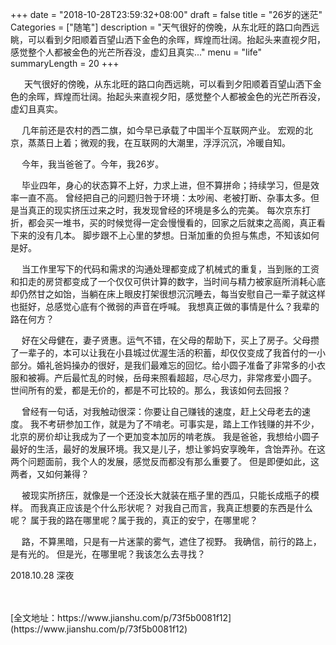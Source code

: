 +++
date = "2018-10-28T23:59:32+08:00"
draft = false
title = "26岁的迷茫"
Categories = ["随笔"]
description = "天气很好的傍晚，从东北旺的路口向西远眺，可以看到夕阳顺着百望山洒下金色的余晖，辉煌而壮阔。抬起头来直视夕阳，感觉整个人都被金色的光芒所吞没，虚幻且真实..."
menu = "life"
summaryLength = 20
+++

&ensp; &ensp;
天气很好的傍晚，从东北旺的路口向西远眺，可以看到夕阳顺着百望山洒下金色的余晖，辉煌而壮阔。抬起头来直视夕阳，感觉整个人都被金色的光芒所吞没，虚幻且真实。

&ensp;&ensp;
几年前还是农村的西二旗，如今早已承载了中国半个互联网产业。
宏观的北京，蒸蒸日上着；微观的我，在互联网的大潮里，浮浮沉沉，冷暖自知。

&ensp;&ensp;
今年，我当爸爸了。今年，我26岁。

&ensp;&ensp;
毕业四年，身心的状态算不上好，力求上进，但不算拼命；持续学习，但是效率一直不高。
曾经把自己的问题归咎于环境：太吵闹、老被打断、杂事太多。但是当真正的现实挤压过来之时，我发现曾经的环境是多么的完美。
每次京东打折，都会买一堆书，买的时候觉得一定会慢慢看的，回家之后就束之高阁，真正看下来的没有几本。
脚步跟不上心里的梦想。日渐加重的负担与焦虑，不知该如何是好。

&ensp;&ensp;
当工作里写下的代码和需求的沟通处理都变成了机械式的重复，当到账的工资和扣走的房贷都变成了一个仅仅可供计算的数字，当时间与精力被家庭所消耗心底却仍然甘之如饴，当躺在床上眼皮打架很想沉沉睡去，每当安慰自己一辈子就这样也挺好，总感觉心底有个微弱的声音在呼喊。
我想真正做的事情是什么？我辈的路在何方？

&ensp;&ensp;
好在父母健在，妻子贤惠。运气不错，在父母的帮助下，买上了房子。父母攒了一辈子的，本可以让我在小县城过优渥生活的积蓄，却仅仅变成了我首付的一小部分。婚礼爸妈操办的很好，是我们最难忘的回忆。给小圆子准备了非常多的小衣服和被褥。产后最忙乱的时候，岳母来照看超超，尽心尽力，非常疼爱小圆子。
世间所有的爱，都是无价的，都是不可比较的。那么，我该如何去回报？

&ensp;&ensp;
曾经有一句话，对我触动很深：你要让自己赚钱的速度，赶上父母老去的速度。
我不考研参加工作，就是为了不啃老。可事实是，踏上工作钱赚的并不少，北京的房价却让我成为了一个更加变本加厉的啃老族。
我是爸爸，我想给小圆子最好的生活，最好的发展环境。我又是儿子，想让爹妈安享晚年，含饴弄孙。在这两个问题面前，我个人的发展，感觉反而都没有那么重要了。
但是即便如此，这两者，又如何兼得？

&ensp;&ensp;
被现实所挤压，就像是一个还没长大就装在瓶子里的西瓜，只能长成瓶子的模样。
而我真正应该是个什么形状呢？
对我自己而言，我真正想要的东西是什么呢？
属于我的路在哪里呢？属于我的，真正的安宁，在哪里呢？

&ensp;&ensp;
路，不算黑暗，只是有一片迷蒙的雾气，遮住了视野。
我确信，前行的路上，是有光的。
但是光，在哪里呢？我该怎么去寻找？


2018.10.28 深夜

<br/>
<br/>
[全文地址：https://www.jianshu.com/p/73f5b0081f12](https://www.jianshu.com/p/73f5b0081f12)
